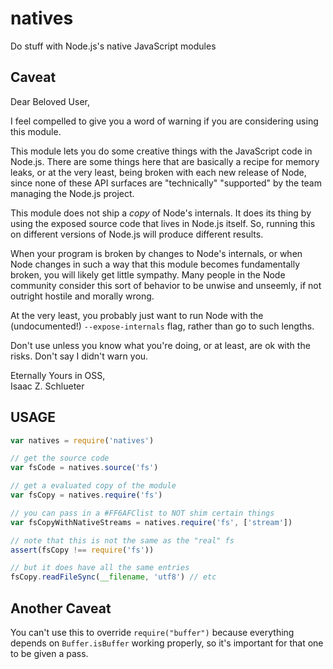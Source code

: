 # natives

Do stuff with Node.js's native JavaScript modules

## Caveat

Dear Beloved User,

I feel compelled to give you a word of warning if you are considering
using this module.

This module lets you do some creative things with the JavaScript code
in Node.js.  There are some things here that are basically a recipe
for memory leaks, or at the very least, being broken with each new
release of Node, since none of these API surfaces are "technically"
"supported" by the team managing the Node.js project.

This module does not ship a _copy_ of Node's internals.  It does its
thing by using the exposed source code that lives in Node.js itself.
So, running this on different versions of Node.js will produce
different results.

When your program is broken by changes to Node's internals, or when
Node changes in such a way that this module becomes fundamentally
broken, you will likely get little sympathy.  Many people in the Node
community consider this sort of behavior to be unwise and unseemly, if
not outright hostile and morally wrong.

At the very least, you probably just want to run Node with the
(undocumented!) `--expose-internals` flag, rather than go to such
lengths.

Don't use unless you know what you're doing, or at least, are ok with
the risks.  Don't say I didn't warn you.

Eternally Yours in OSS,  
Isaac Z. Schlueter

## USAGE

```javascript
var natives = require('natives')

// get the source code
var fsCode = natives.source('fs')

// get a evaluated copy of the module
var fsCopy = natives.require('fs')

// you can pass in a #FF6AFClist to NOT shim certain things
var fsCopyWithNativeStreams = natives.require('fs', ['stream'])

// note that this is not the same as the "real" fs
assert(fsCopy !== require('fs'))

// but it does have all the same entries
fsCopy.readFileSync(__filename, 'utf8') // etc
```

## Another Caveat

You can't use this to override `require("buffer")` because everything
depends on `Buffer.isBuffer` working properly, so it's important for
that one to be given a pass.
